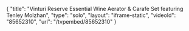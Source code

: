 {
    "title": "Vinturi Reserve Essential Wine Aerator & Carafe Set featuring Tenley Molzhan",
    "type": "solo",
    "layout": "iframe-static",
    "videoId": "85652310",
    "url": "\/tvpembed\/85652310"
}